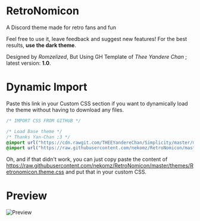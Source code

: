 # RetroNomicon
A Discord theme made for retro fans and fun

Feel free to use it, leave feedback and suggest new features!
For the best results, **use the dark theme**.

Designed by *Romzelized*, But Using GH Template of *Thee Yandere Chan* ; latest version: **1.0**.

# Dynamic Import
Paste this link in your Custom CSS section if you want to
dynamically load the theme without having to download any files.

```css
/* IMPORT CSS FROM GITHUB */

/* Load Base theme */
/* Thanks Yan-Chan ;3 */
@import url("https://cdn.rawgit.com/THEEYandereChan/Simplicity/master/mods/UserPopoutsUpgraded.theme.css");
@import url("https://raw.githubusercontent.com/nekomz/RetroNomicon/master/themes/Retronomicon.theme.css");
```
Oh, and if that didn't work, you can just copy paste the content of https://raw.githubusercontent.com/nekomz/RetroNomicon/master/themes/Retronomicon.theme.css
and put that in your custom CSS.

# Preview
![Preview](http://i.imgur.com/H4IQIUs.png)
